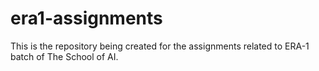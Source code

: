 # era1-assignments
This is the repository being created for the assignments related to ERA-1 batch of The School of AI.
